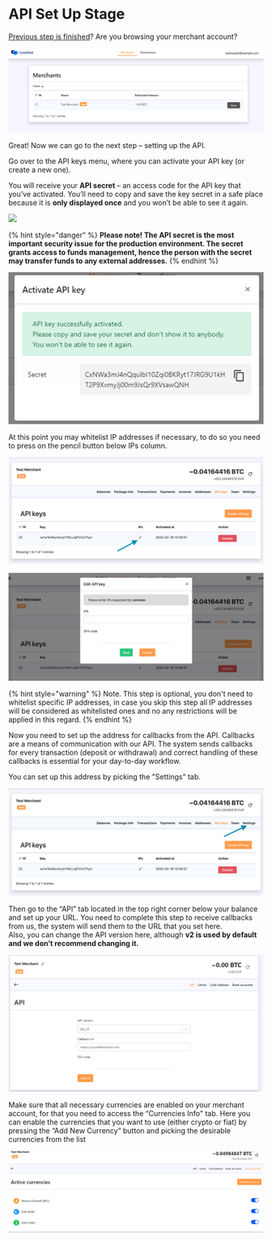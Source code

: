 # API Set Up Stage

[Previous step is finished](introduction.md)? Are you browsing your merchant account?

![](../.gitbook/assets/3.png)

Great! Now we can go to the next step – setting up the API.

Go over to the API keys menu, where you can activate your API key \(or create a new one\).

You will receive your **API secret** – an access code for the API key that you’ve activated. You’ll need to copy and save the key secret in a safe place because it is **only displayed once** and you won’t be able to see it again.

![](https://lh5.googleusercontent.com/FJMtZxGKaUNv_wTc3UNNUOqrc6th_yLiXwJqTEtMFI6iRNcGuAUUku7yOCtT_0_eduVxwkC3_8YvmzX_CHEvKwaE7Ti8iupFBXlI1ygpSVAJPkpIwjtAjewStzklYVJ8sGfFyqT5)

{% hint style="danger" %}
**Please note! The API secret is the most important security issue for the production environment. The secret grants access to funds management, hence the person with the secret may transfer funds to any external addresses.**
{% endhint %}

![](../.gitbook/assets/5.png)

At this point you may whitelist IP addresses if necessary, to do so you need to press on the pencil button below IPs column.

![](../.gitbook/assets/image%20%2829%29.png)

![](../.gitbook/assets/image%20%2831%29.png)

{% hint style="warning" %}
Note. This step is optional, you don't need to whitelist specific IP addresses, in case you skip this step all IP addresses will be considered as whitelisted ones and no any restrictions will be applied in this regard.
{% endhint %}

Now you need to set up the address for callbacks from the API. Callbacks are a means of communication with our API. The system sends callbacks for every transaction \(deposit or withdrawal\) and correct handling of these callbacks is essential for your day-to-day workflow.   
  
You can set up this address by picking the "Settings" tab. 

![](../.gitbook/assets/image%20%2837%29.png)

Then go to the “API” tab located in the top right corner below your balance and set up your URL. You need to complete this step to receive callbacks from us, the system will send them to the URL that you set here.  
Also, you can change the API version here, although **v2 is used by default and we don’t recommend changing it.**

![](../.gitbook/assets/7.png)

Make sure that all necessary currencies are enabled on your merchant account, for that you need to access the “Currencies Info" tab. Here you can enable the currencies that you want to use \(either crypto or fiat\) by pressing the “Add New Currency” button and picking the desirable currencies from the list

![](../.gitbook/assets/12%20%281%29.png)



